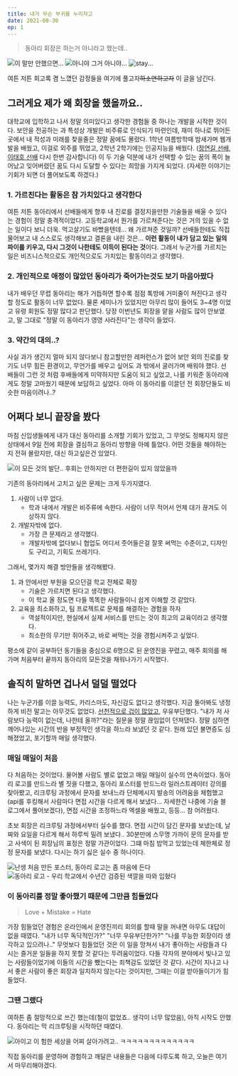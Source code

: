 ```yaml
---
title: 내가 무슨 부귀를 누리자고
date: 2021-08-30
ep: 1
---
```


> 동아리 회장은 하는거 아니라고 했는데..

![이 말만 안했으면...](./1-1.jpg)
![아니야 그거 아니야...](./1-2.jpg)
![stay...](./1-3.jpg)

여튼 저튼 회고록 겸 느꼈던 감정들을 여기에 풀고자~~하소연하고자~~ 이 글을 남긴다.

## 그러게요 제가 왜 회장을 했을까요..
대학교에 입학하고 나서 정말 의미있다고 생각한 경험들 중 하나는 개발을 시작한 것이다. 보안을 전공하는 과 특성상 개발은 비주류로 인식되기 마련인데, 재미 하나로 뛰어든 곳에서 내 적성과 미래를 찾을줄은 정말 꿈에도 몰랐다. 1학년 여름방학때 밤새가며 웹개발을 배웠고, 이걸로 외주를 뛰었고, 2학년 2학기에는 인공지능을 배웠다. ([정연길 선배](https://github.com/distrue), [이태호 선배](https://github.com/adldotori) 다시 한번 감사합니다) 이 두 기술 덕분에 내가 선택할 수 있는 꿈의 폭이 늘어났고 잊어버렸던 꿈도 다시 도달할 수 있다는 희망을 가지게 되었다. (자세한 이야기는 기회가 되면 더 풀어보도록 하겠다.)

### 1. 가르친다는 활동은 참 가치있다고 생각한다
여튼 저튼 동아리에서 선배들에게 향후 내 진로를 결정지을만한 기술들을 배울 수 있다는 경험이 정말 충격적이었다. 고등학교에서 뭔가를 가르쳐준다는 것은 거의 있을 수 없는 일이다 보니 더욱. 먹고살기도 바빴을텐데... 왜 가르쳐준 것일까? 선배들한테도 직접 물어보고 내 스스로도 생각해보고 결론을 내린 것은... **이런 활동이 내가 담고 있는 일의 파이를 키우고, 다시 그것이 나한테도 이득이 된다는 것**이다. 
그래서 누군가를 가르치는 일은 비즈니스적으로도 개인적으로도 가치있는 활동이라고 생각했다.

### 2. 개인적으로 애정이 많았던 동아리가 죽어가는것도 보기 마음아팠다
내가 배우던 무렵 동아리는 해가 거듭하면 할수록 점점 톡방에 거미줄이 쳐진다고 생각할 정도로 활동이 너무 없었다. 물론 세미나가 있었지만 아무리 많이 들어도 3~4명 이었고 유령 회원도 정말 많다고 판단했다. 당장 이번년도 회장을 맡을 사람도 많이 안보였고, 말 그대로 "정말 이 동아리가 영영 사라진다"는 생각이 들었다.

### 3. 약간의 대의..?
사실 과가 생긴지 얼마 되지 않다보니 참고할만한 레퍼런스가 없어 보안 외의 진로를 찾기도 너무 힘든 환경이고, 무언가를 배우고 싶어도 과 밖에서 굴러가며 배워야 했다. 선배들이 그런 것 처럼 후배들에게 미약하지만 도움이 되고 싶었고, 나를 키워준 동아리에게도 정말 고마웠기 때문에 보답하고 싶었다. 아마 이 동아리를 이끌던 전 회장단들도 비슷한 마음이려나..?

## 어쩌다 보니 끝장을 봤다
마침 신입생들에게 내가 대신 동아리를 소개할 기회가 있었고, 그 무엇도 정해지지 않은 상태에서 9일 전에 회장을 결심하고 동아리 방향을 아예 틀었다. 어떤 것들을 해야하는지 전혀 몰랐지만, 대신 하고싶은건 있었다.

![이 모든 것의 발단.. 후회는 안하지만 더 편한길이 있지 않았을까](./1-2.jpg)

기존의 동아리에서 고치고 싶은 문제는 크게 두가지였다.
1. 사람이 너무 없다. 
    * 학과 내에서 개발은 비주류에 속한다. 사람이 너무 적어서 언제 대가 끊겨도 이상하지 않다.
2. 개발자밖에 없다.
    * 가장 큰 문제라고 생각했다. 
    * 개발자밖에 없다보니 협업도 어디서 줏어들은걸 잘못 써먹는 수준이고, 디자인도 구리고, 기획도 쓰레기다.

그래서, 몇가지 해결 방안들을 생각해봤다.
1. 과 안에서만 부원을 모으던걸 학교 전체로 확장
    * 기술은 가르치면 된다고 생각했다.
    * 이 학교 올 정도면 다들 똑똑한 사람들이니 쉽게 이해할 것 같았다.
2. 교육을 최소화하고, 팀 프로젝트로 문제를 해결하는 경험을 하자
    * 역설적이지만, 현실에서 실제 서비스를 만드는 것이 최고의 교육이라고 생각했다.
    * 최소한의 무기만 쥐어주고, 바로 써먹는 것을 경험시켜주고 싶었다.

평소에 같이 공부하던 동기들을 중심으로 6명으로 된 운영진을 꾸렸고, 매주 회의를 해가며 처음부터 끝까지 동아리의 모든것을 채워나가기 시작했다.

## 솔직히 말하면 겁나서 덜덜 떨었다

나는 누군가를 이끌 능력도, 카리스마도, 자신감도 없다고 생각했다. 지금 돌아봐도 냉정하게 비전 말고는 아무것도 없었다. [선천적으로 겁이 많았고](/posts/글쓰는%20사람으로%20성장하기/1/), 우유부단했다. "내가 저 사람보다 능력이 없는데, 나한테 올까?"라는 질문을 정말 끊임없이 던져댔다. 정말 심하면 깨어나있는 시간의 반을 부정적인 생각을 하느라 보냈던 것 같다. 원래 있던 불면증도 심해졌었고, 포기할까 매일 생각했다.

### 매일 매일이 처음

다 처음하는 것이었다. 물어볼 사람도 별로 없었고 매일 매일이 실수의 연속이었다. 동아리 로고를 만드느라 별 짓을 다했고, 동아리 포스터를 만드느라 일러스트레이터 강의를 찾아봤고, 리크루팅 과정에서 문자를 보내느라 단체메시지 발송의 어려움을 체험했고(api를 후킹해서 사람마다 면접 시간을 다르게 해서 보냈다... 자세한건 나중에 기술 블로그에서 풀어보겠다), 면접 시간을 조정하느라 엑셀을 배웠고, 등등... 참 어려웠다.

초보 회장은 리크루팅 과정에서부터 실수를 했다. 면접 시간이 담긴 문자를 보냈는데, 날짜와 요일을 다르게 해서 하루씩 밀려 보냈다.. 30분만에 스무명 가까이 문의 문자를 받고 사색이 된 회장님의 표정은 정말 가관이었다. 그떄 마침 밥먹고 있었는데 체한체로 정정 문자를 보냈다. 다시는 하기 싫은 실수 중 하나이다.

![난생 처음 만든 포스터, 동아리 로고는 좀 마음에 든다](./1-4.jpg)
![동아리 로고 - 우리 학교에서 수년간 검증된 색깔을 따와 입혔다](./1-5.png)

### 이 동아리를 정말 좋아했기 때문에 그만큼 힘들었다

> Love + Mistake = Hate

가장 힘들었던 경험은 온라인에서 운영진끼리 회의를 할때 말을 꺼내면 아무도 대답이 없을 때였다. "내가 너무 독닥적인가?" "너무 우유부단한가?" "나를 무능한 회장이라 생각하고 있으려나.."
무엇보다 힘들었던 것은 이 일을 망쳐서 내가 좋아하는 사람들과 다시는 즐거운 일들을 하지 못할 것 같다는 두려움이었다. 다들 각자의 분야에서 빛나고 있는 사람들이었기에 이들의 시간을 뺐는다는 죄책감도 있었던 것 같다. 시간이 지나고 나서 좋은 사람이 좋은 회장과 일치하지 않는다는 것이지만, 그때는 이걸 받아들이기가 힘들었다.

### 그땐 그랬다

여하튼 좀 절망적으로 쓰긴 했는데(철이 없었죠.. 생각이 너무 많았음), 아직 시작도 안했다. 동아리는 막 리크루팅을 시작하던 때였다.

![아이고 이 험한 세상을 어찌 살아가려고.. ㅋㅋㅋㅋㅋㅋㅋㅋㅋㅋㅋㅋㅋ](./1-6.jpg)

직접 동아리를 운영하며 경험하고 깨달은 내용들은 다음에 다루도록 하고, 오늘은 여기서 마무리해야겠다.